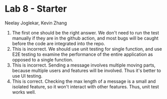 # Lab 8 - Starter
Neelay Joglekar, Kevin Zhang
1. The first one should be the right answer. We don't need to run the test manually if they are in the github action, and most bugs will be caught before the code are integrated into the repo. 
2. This is incorrect. We should use unit testing for single function, and use E2E testing to examine the performance of the entire application as opposed to a single function. 
3. This is incorrect. Sending a message involves multiple moving parts, because multiple users and features will be involved. Thus it's better to use UI testing. 
4. This is correct. Checking the max length of a message is a small and isolated feature, so it won't interact with other features. Thus, unit test works well. 
   

